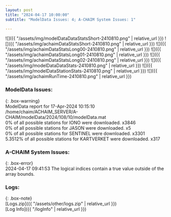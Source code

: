 ```yaml
---
layout: post
title: "2024-04-17 10:00:00"
subtitle: "ModelData Issues: 4; A-CHAIM System Issues: 1"

---
```


![]({{ "/assets/img/modelDataDataStatsShort-2410810.png" | relative_url }})
![]({{ "/assets/img/achaimDataStatsShort-2410810.png" | relative_url }})
![]({{ "/assets/img/achaimDataStatsLong00-2410810.png" | relative_url }})
![]({{ "/assets/img/achaimDataStatsLong01-2410810.png" | relative_url }})
![]({{ "/assets/img/achaimDataStatsLong02-2410810.png" | relative_url }})
![]({{ "/assets/img/modelDataDataStats-2410810.png" | relative_url }})
![]({{ "/assets/img/modelDataStationStats-2410810.png" | relative_url }})
![]({{ "/assets/img/achaimRunTime-2410810.png" | relative_url }})


### ModelData Issues:  
  
{: .box-warning}  
 ModelData report for 17-Apr-2024 10:15:10   
 /home/chaim/ACHAIM_SERVER/A-CHAIM/modelData/2024/108/10/modelData.mat   
 0% of all possible stations for IONO were downloaded. x3846   
 0% of all possible stations for JASON were downloaded. x5   
 0% of all possible stations for SENTINEL were downloaded. x3301   
 5.3512% of all possible stations for KARTVERKET were downloaded. x317   
  
### A-CHAIM System Issues:  
  
{: .box-error}  
2024-04-17 09:41:53 The logical indices contain a true value outside of the array bounds.  

### Logs:  
  
{: .box-note}  
[Logs.zip]({{ "/assets/other/logs.zip" | relative_url }})  
[Log Info]({{ "/logInfo" | relative_url }})  
